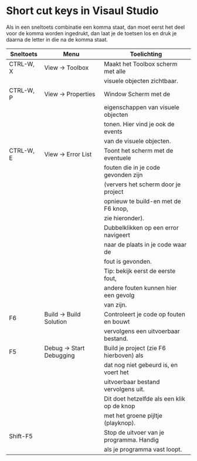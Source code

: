 # Short cut keys in Visaul Studio

Als in een sneltoets combinatie een komma staat, dan moet eerst het deel voor de komma worden ingedrukt, dan laat je de toetsen los en druk je daarna de letter in die na de komma staat.

| Sneltoets | Menu | Toelichting |
| --- | --- | --- |
| CTRL-W, X | View → Toolbox | Maakt het Toolbox scherm met alle |
|  |  | visuele objecten zichtbaar. |
| CTRL-W, P | View → Properties | Window	Scherm met de |
|  |  | eigenschappen van visuele objecten |
|  |  | tonen. Hier vind je ook de events |
|  |  | van de visuele objecten. |
| CTRL-W, E | View → Error List | Toont het scherm met de eventuele |
|  |  | fouten die in je code gevonden zijn |
|  |  | (ververs het scherm door je project |
|  |  | opnieuw te build-en met de F6 knop, |
|  |  | zie hieronder). |
|  |  | Dubbelklikken op een error navigeert |
|  |  | naar de plaats in je code waar de |
|  |  | fout is gevonden. |
|  |  | Tip: bekijk eerst de eerste fout, |
|  |  | andere fouten kunnen hier een gevolg |
|  |  | van zijn. |
| F6 | Build → Build Solution | Controleert je code op fouten en bouwt |
|  |  | vervolgens een uitvoerbaar bestand. |
| F5 | Debug → Start Debugging | Build je project (zie F6 hierboven) als |
|  |  | dat nog niet gebeurd is, en voert het |
|  |  | uitvoerbaar bestand vervolgens uit. |
|  |  | Dit doet hetzelfde als een klik op de knop |
|  |  | met het groene pijltje (playknop). |
| Shift-F5 |  | Stop de uitvoer van je programma. Handig |
|  |  | als je programma vast loopt. |
